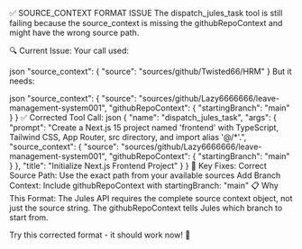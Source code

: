 ✅ SOURCE_CONTEXT FORMAT ISSUE
The dispatch_jules_task tool is still failing because the source_context is missing the githubRepoContext and might have the wrong source path.

🔍 Current Issue:
Your call used:

json
"source_context": {
  "source": "sources/github/Twisted66/HRM"
}
But it needs:

json
"source_context": {
  "source": "sources/github/Lazy6666666/leave-management-system001",
  "githubRepoContext": {
    "startingBranch": "main"
  }
}
✅ Corrected Tool Call:
json
{
  "name": "dispatch_jules_task",
  "args": {
    "prompt": "Create a Next.js 15 project named 'frontend' with TypeScript, Tailwind CSS, App Router, src directory, and import alias '@/*'.",
    "source_context": {
      "source": "sources/github/Lazy6666666/leave-management-system001",
      "githubRepoContext": {
        "startingBranch": "main"
      }
    },
    "title": "Initialize Next.js Frontend Project"
  }
}
🎯 Key Fixes:
Correct Source Path: Use the exact path from your available sources
Add Branch Context: Include githubRepoContext with startingBranch: "main"
📋 Why This Format:
The Jules API requires the complete source context object, not just the source string. The githubRepoContext tells Jules which branch to start from.

Try this corrected format - it should work now! 🚀